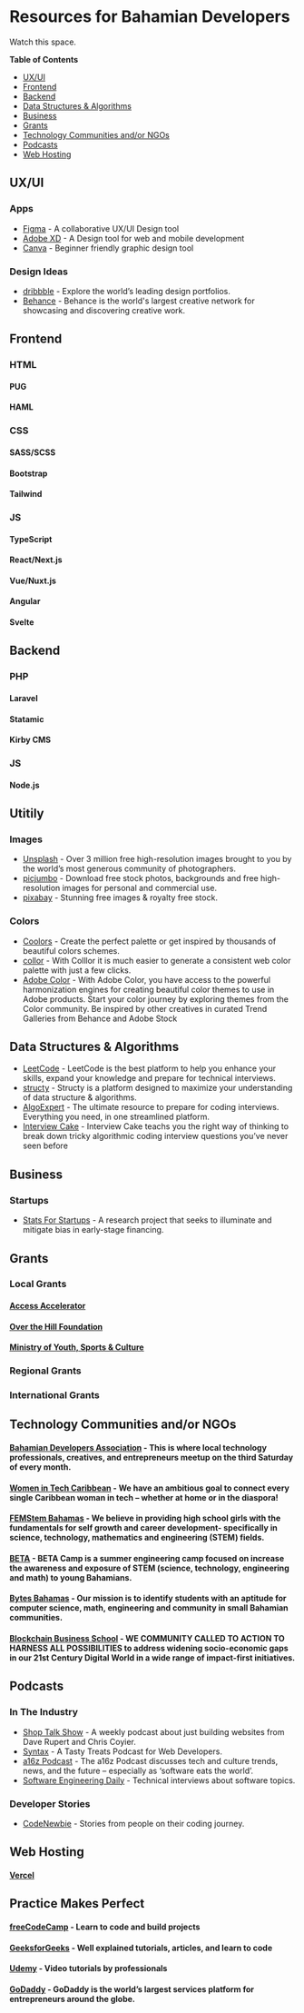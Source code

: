 # Resources for Bahamian Developers

Watch this space.

__Table of Contents__
- [UX/UI](#uxui)
- [Frontend](#frontend)
- [Backend](#backend)
- [Data Structures & Algorithms](#data-structures-&-algorithms)
- [Business](#business)
- [Grants](#grants)
- [Technology Communities and/or NGOs](#technology-communities-andor-ngos)
- [Podcasts](#podcasts)
- [Web Hosting](#web-hosting)

## UX/UI

### Apps
* [Figma](https://www.figma.com/) - A collaborative UX/UI Design tool
* [Adobe XD](https://www.adobe.com/products/xd.html) - A Design tool for web and mobile development
* [Canva](https://www.canva.com/) - Beginner friendly graphic design tool 

### Design Ideas
* [dribbble](https://dribbble.com/) - Explore the world’s leading design portfolios.
* [Behance](https://www.behance.net/) - Behance is the world's largest creative network for showcasing and discovering creative work.

## Frontend

### HTML

<!-- Preprocessors -->
#### PUG

#### HAML

### CSS

<!-- Preprocessors -->
#### SASS/SCSS

<!-- Frameworks -->
#### Bootstrap

#### Tailwind


### JS

<!-- Preprocessors -->
#### TypeScript

<!-- Frameworks -->
#### React/Next.js

#### Vue/Nuxt.js

#### Angular

#### Svelte

## Backend

### PHP

<!-- Frameworks -->
#### Laravel

<!-- CMS -->
#### Statamic

#### Kirby CMS

### JS

<!-- Frameworks -->
#### Node.js

## Utitily
### Images
* [Unsplash](https://unsplash.com/) - Over 3 million free high-resolution images brought to you by the world’s most generous community of photographers.
* [picjumbo](https://picjumbo.com/) - Download free stock photos, backgrounds and free high-resolution images for personal and commercial use.
* [pixabay](https://pixabay.com/) - Stunning free images & royalty free stock.

### Colors
* [Coolors](https://coolors.co/) - Create the perfect palette or get inspired by thousands of beautiful colors schemes.
* [collor](http://colllor.com/) - With Colllor it is much easier to generate a consistent web color palette with just a few clicks.
* [Adobe Color](https://color.adobe.com/create/color-wheel) - With Adobe Color, you have access to the powerful harmonization engines for creating beautiful color themes to use in Adobe products. Start your color journey by exploring themes from the Color community. Be inspired by other creatives in curated Trend Galleries from Behance and Adobe Stock


## Data Structures & Algorithms
* [LeetCode](https://leetcode.com/) - LeetCode is the best platform to help you enhance your skills, expand your knowledge and prepare for technical interviews.
* [structy](https://structy.net/) - Structy is a platform designed to maximize your understanding of data structure & algorithms.
* [AlgoExpert](https://www.algoexpert.io/product) - The ultimate resource to prepare for coding interviews. Everything you need, in one streamlined platform.
* [Interview Cake](https://www.interviewcake.com/) - Interview Cake teachs you the right way of thinking to break down tricky algorithmic coding interview questions you’ve never seen before

## Business

### Startups
* [Stats For Startups](https://statsforstartups.com/) - A research project that seeks to illuminate and mitigate bias in early-stage financing.

## Grants

### Local Grants
#### [Access Accelerator ](https://www.accessaccelerator.org/)
#### [Over the Hill Foundation](https://www.overthehillfoundation.org/fast-facts)
#### [Ministry of Youth, Sports & Culture](https://www.bahamas.gov.bs/wps/portal/public/Grants%20Funds%20and%20Subventions/Self%20Starters%20Grant/!ut/p/b1/vZTJsqIwFIaf5T7AvQQSpiWCKCqRIQxhY4HKKDKpKE_f9rDozW03XeasUvWd-s75qxImYkImOse3IosvRXOOTz_vkbCzZ8B2NzJUgMBLwCACchYWBBLkmYAJlxTIGjKzhUF2ajaUKAnY-T5ZOGpKMq8O80K6kBCw2U38nHex-IBbHt236WZN5TTNDRrmrAgTjdd0R9UrS8YVbrimlfHVl9iWplxuVqF9vlYZ2Har7Z7zXNyM3snaYUf1Zd7QDbfdqxP4FMN-mkz3TquM25ZiEmhwmPQITys_k-HkEVDmAetRoFcKALeVn67kXRCk-278-HguS5_Lgm-OAl5l8bv_O0BAr7OMfiEQLExFQZIJBJYDhiduZv5KZoHL_QH-NeI_JYLwCkAMfQLit4DGM4QJAdq55aM1pmpySjByLnEwrpoHu_FNUyQ29qqJXFx2mN_XgHjATYyRTHQcNBUSnFgH3_Fmimr59vH2QkjQu4XCu4XwzUL47kjh_490xURFUn-N-_oLfCFJFDhOQIIIORlILOOXFImaZIza809y89iipjx0M2MwDHrN7YBPfKXk43CeptpNDXy92J631nCDlFqh7ZJrZmj18SDEbM2JyFCC6Pkmi-IMbA1sHhPuGpVHwBfHS9vqgzIXwlGEQm8uzSogrBQceujpB-VO6gMXLx0sPo7N-FmiXu657g5pV9jnW3fqk1zodA_WNhs2m9ySZlPf4_1BbedmbOcL6AxJUBf8RKPkrp9qvdypOJPQoNYPyYvXKdll4VKfPMjgZVMfmba-rTeCM0_x34U-fgACQMnE/dl4/d5/L2dBISEvZ0FBIS9nQSEh/)

### Regional Grants

### International Grants

## Technology Communities and/or NGOs

#### [Bahamian Developers Association](https://www.facebook.com/bahadevsassociation) - This is where local technology professionals, creatives, and entrepreneurs meetup on the third Saturday of every month.

#### [Women in Tech Caribbean](http://womenintechcaribbean.com) - We have an ambitious goal to connect every single Caribbean woman in tech – whether at home or in the diaspora!
#### [FEMStem Bahamas](https://www.femstembahamas.org/) - We believe in providing high school girls with the fundamentals for self growth and career development- specifically in science, technology, mathematics and engineering (STEM) fields.
#### [BETA](http://wearebeta.co/) - BETA Camp is a summer engineering camp focused on increase the awareness and exposure of STEM (science, technology, engineering and math) to young Bahamians.
#### [Bytes Bahamas](https://www.facebook.com/bytes242/) - Our mission is to identify students with an aptitude for computer science, math, engineering and community in small Bahamian communities.
#### [Blockchain Business School](https://242bbs.com/) - WE COMMUNITY CALLED TO ACTION TO HARNESS ALL POSSIBILITIES to address widening socio-economic gaps in our 21st Century Digital World in a wide range of impact-first initiatives.

## Podcasts
### In The Industry
* [Shop Talk Show](https://shoptalkshow.com) - A weekly podcast about just building websites from Dave Rupert and Chris Coyier.
* [Syntax](https://syntax.fm) - A Tasty Treats Podcast for Web Developers.
* [a16z Podcast](https://a16z.simplecast.com/) - The a16z Podcast discusses tech and culture trends, news, and the future – especially as ‘software eats the world’.
* [Software Engineering Daily](https://softwareengineeringdaily.com/) - Technical interviews about software topics.
### Developer Stories
* [CodeNewbie](https://www.codenewbie.org/podcast) - Stories from people on their coding journey.

## Web Hosting
#### [Vercel](https://vercel.com/)

## Practice Makes Perfect

#### [freeCodeCamp](https://www.freecodecamp.com/) - Learn to code and build projects

#### [GeeksforGeeks](https://practice.geeksforgeeks.org/) - Well explained tutorials, articles, and learn to code

#### [Udemy](https://www.udemy.com/) - Video tutorials by professionals
#### [GoDaddy](https://www.godaddy.com/hosting/web-hosting) - GoDaddy is the world’s largest services platform for entrepreneurs around the globe.
